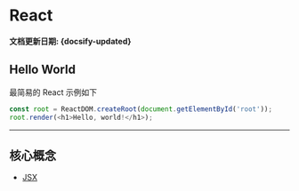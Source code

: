 # React<!-- {docsify-ignore} -->

**文档更新日期: {docsify-updated}**

## Hello World

最简易的 React 示例如下

```js
const root = ReactDOM.createRoot(document.getElementById('root'));
root.render(<h1>Hello, world!</h1>);
```

---

## 核心概念

- [JSX](zh-cn/browser-side/react/01-jsx)
<!-- - [JSX](zh-cn/browser-side/react/02-jsx)
- [JSX](zh-cn/browser-side/react/03-jsx)
- [JSX](zh-cn/browser-side/react/04-jsx)
- [JSX](zh-cn/browser-side/react/05-jsx) -->